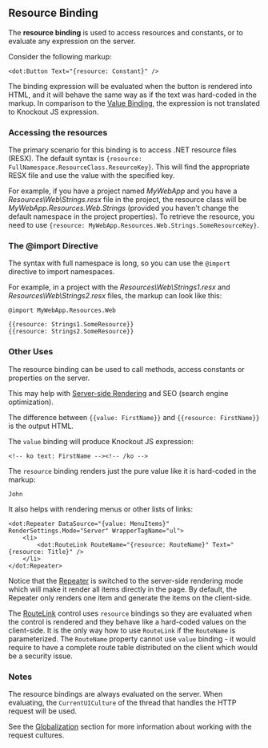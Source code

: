 ﻿## Resource Binding

The **resource binding** is used to access resources and constants, or to evaluate any expression on the server. 

Consider the following markup:

```CSHARP
<dot:Button Text="{resource: Constant}" />
``` 

The binding expression will be evaluated when the button is rendered into HTML, and it will behave the same way as if the text was hard-coded in the markup. In comparison to the [Value Binding](/docs/tutorials/basics/value-binding/{branch}), the expression is not translated to Knockout JS expression.

### Accessing the resources

The primary scenario for this binding is to access .NET resource files (RESX). The default syntax is `{resource: FullNamespace.ResourceClass.ResourceKey}`. 
This will find the appropriate RESX file and use the value with the specified key.

For example, if you have a project named *MyWebApp* and you have a *Resources\Web\Strings.resx* file in the project, the resource class will 
be *MyWebApp.Resources.Web.Strings* (provided you haven't change the default namespace in the project properties). To retrieve the resource, you need
to use `{resource: MyWebApp.Resources.Web.Strings.SomeResourceKey}`.

### The @import Directive

The syntax with full namespace is long, so you can use the `@import` directive to import namespaces.

For example, in a project with the *Resources\Web\Strings1.resx* and *Resources\Web\Strings2.resx* files, the markup can look like this:

```DOTHTML
@import MyWebApp.Resources.Web

{{resource: Strings1.SomeResource}}
{{resource: Strings2.SomeResource}}
```

### Other Uses

The resource binding can be used to call methods, access constants or properties on the server.

This may help with [Server-side Rendering](/docs/tutorials/basics-server-side-html-generation/{branch}) and SEO (search engine optimization).

The difference between `{{value: FirstName}}` and `{{resource: FirstName}}` is the output HTML.

The `value` binding will produce Knockout JS expression:

```DOTHTML
<!-- ko text: FirstName --><!-- /ko -->
```

The `resource` binding renders just the pure value like it is hard-coded in the markup:

```
John
```

It also helps with rendering menus or other lists of links:

```DOTHTML
<dot:Repeater DataSource="{value: MenuItems}" RenderSettings.Mode="Server" WrapperTagName="ul">
    <li>
        <dot:RouteLink RouteName="{resource: RouteName}" Text="{resource: Title}" />
    </li>
</dot:Repeater>
```

Notice that the [Repeater](/docs/controls/builtin/Repeater/{branch}) is switched to the server-side rendering mode which will make it render all items directly in the page. By default, the Repeater only renders one item and generate the items on the client-side.

The [RouteLink](/docs/controls/builtin/RouteLink/{branch}) control uses `resource` bindings so they are evaluated when the control is rendered and they behave like a hard-coded values on the client-side. It is the only way how to use `RouteLink` if the `RouteName` is parameterized. The `RouteName` property cannot use `value` binding - it would require to have a complete route table distributed on the client which would be a security issue. 

### Notes

 The resource bindings are always evaluated on the server. When evaluating, the `CurrentUICulture` of the thread that handles the HTTP request will be used. 
 
 See the [Globalization](/docs/tutorials/basics-globalization/{branch}) section for more information about working with the request cultures.

